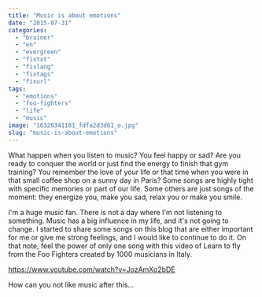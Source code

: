 ```yaml
---
title: "Music is about emotions"
date: "2015-07-31"
categories: 
  - "brainer"
  - "en"
  - "evergreen"
  - "fixtxt"
  - "fixlang"
  - "fixtags"
  - "fixurl"
tags: 
  - "emotions"
  - "foo-fighters"
  - "life"
  - "music"
image: "16326341181_fdfa2d3d61_o.jpg"
slug: "music-is-about-emotions"
---
```


What happen when you listen to music? You feel happy or sad? Are you ready to conquer the world or just find the energy to finish that gym training? You remember the love of your life or that time when you were in that small coffee shop on a sunny day in Paris? Some songs are highly tight with specific memories or part of our life. Some others are just songs of the moment: they energize you, make you sad, relax you or make you smile.

I'm a huge music fan. There is not a day where I'm not listening to something. Music has a big influence in my life, and it's not going to change. I started to share some songs on this blog that are either important for me or give me strong feelings, and I would like to continue to do it. On that note, feel the power of only one song with this video of Learn to fly from the Foo Fighters created by 1000 musicians in Italy.

https://www.youtube.com/watch?v=JozAmXo2bDE

How can you not like music after this...
